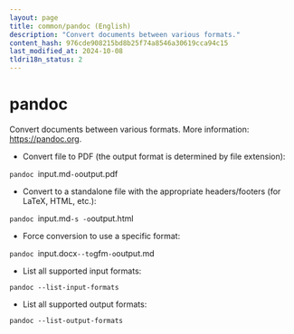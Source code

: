 ```yaml
---
layout: page
title: common/pandoc (English)
description: "Convert documents between various formats."
content_hash: 976cde908215bd8b25f74a8546a30619cca94c15
last_modified_at: 2024-10-08
tldri18n_status: 2
---
```

# pandoc

Convert documents between various formats.
More information: <https://pandoc.org>.

- Convert file to PDF (the output format is determined by file extension):

`pandoc `<span class="tldr-var badge badge-pill bg-dark-lm bg-white-dm text-white-lm text-dark-dm font-weight-bold">input.md</span>` -o `<span class="tldr-var badge badge-pill bg-dark-lm bg-white-dm text-white-lm text-dark-dm font-weight-bold">output.pdf</span>

- Convert to a standalone file with the appropriate headers/footers (for LaTeX, HTML, etc.):

`pandoc `<span class="tldr-var badge badge-pill bg-dark-lm bg-white-dm text-white-lm text-dark-dm font-weight-bold">input.md</span>` -s -o `<span class="tldr-var badge badge-pill bg-dark-lm bg-white-dm text-white-lm text-dark-dm font-weight-bold">output.html</span>

- Force conversion to use a specific format:

`pandoc `<span class="tldr-var badge badge-pill bg-dark-lm bg-white-dm text-white-lm text-dark-dm font-weight-bold">input.docx</span>` --to `<span class="tldr-var badge badge-pill bg-dark-lm bg-white-dm text-white-lm text-dark-dm font-weight-bold">gfm</span>` -o `<span class="tldr-var badge badge-pill bg-dark-lm bg-white-dm text-white-lm text-dark-dm font-weight-bold">output.md</span>

- List all supported input formats:

`pandoc --list-input-formats`

- List all supported output formats:

`pandoc --list-output-formats`
